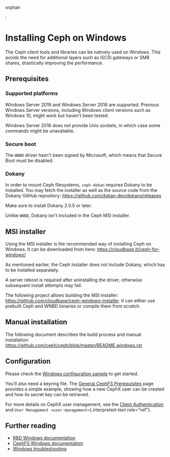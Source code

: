 orphan

:   

# Installing Ceph on Windows

The Ceph client tools and libraries can be natively used on Windows.
This avoids the need for additional layers such as iSCSI gateways or SMB
shares, drastically improving the performance.

## Prerequisites

### Supported platforms

Windows Server 2019 and Windows Server 2016 are supported. Previous
Windows Server versions, including Windows client versions such as
Windows 10, might work but haven\'t been tested.

Windows Server 2016 does not provide Unix sockets, in which case some
commands might be unavailable.

### Secure boot

The `WNBD` driver hasn\'t been signed by Microsoft, which means that
Secure Boot must be disabled.

### Dokany

In order to mount Ceph filesystems, `ceph-dokan` requires Dokany to be
installed. You may fetch the installer as well as the source code from
the Dokany GitHub repository:
<https://github.com/dokan-dev/dokany/releases>

Make sure to install Dokany 2.0.5 or later.

Unlike `WNBD`, Dokany isn\'t included in the Ceph MSI installer.

## MSI installer

Using the MSI installer is the recommended way of installing Ceph on
Windows. It can be downloaded from here:
<https://cloudbase.it/ceph-for-windows/>

As mentioned earlier, the Ceph installer does not include Dokany, which
has to be installed separately.

A server reboot is required after uninstalling the driver, otherwise
subsequent install attempts may fail.

The following project allows building the MSI installer:
<https://github.com/cloudbase/ceph-windows-installer>. It can either use
prebuilt Ceph and WNBD binaries or compile them from scratch.

## Manual installation

The following document describes the build process and manual
installation:
<https://github.com/ceph/ceph/blob/master/README.windows.rst>

## Configuration

Please check the [Windows configuration sample](../windows-basic-config)
to get started.

You\'ll also need a keyring file. The [General CephFS
Prerequisites](../../cephfs/mount-prerequisites) page provides a simple
example, showing how a new CephX user can be created and how its secret
key can be retrieved.

For more details on CephX user management, see the [Client
Authentication](../../cephfs/client-auth) and
`User Management <user-management>`{.interpreted-text role="ref"}.

## Further reading

-   [RBD Windows documentation](../../rbd/rbd-windows/)
-   [CephFS Windows documentation](../../cephfs/ceph-dokan)
-   [Windows troubleshooting](../windows-troubleshooting)
